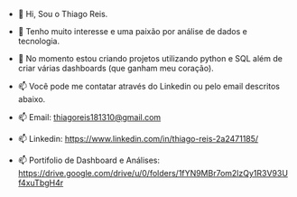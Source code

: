 - 👋 Hi, Sou o Thiago Reis.
- 👀 Tenho muito interesse e uma paixão por análise de dados e tecnologia.
- 🌱 No momento estou criando projetos utilizando python e SQL além de criar várias dashboards (que ganham meu coração).
- 📫 Você pode me contatar através do Linkedin ou pelo email descritos abaixo. 

- 📫 Email: thiagoreis181310@gmail.com
- 📫 Linkedin: https://www.linkedin.com/in/thiago-reis-2a2471185/
- 📫 Portifolio de Dashboard e Análises: https://drive.google.com/drive/u/0/folders/1fYN9MBr7om2lzQy1R3V93Uf4xuTbgH4r

<!---
gustvinhos/gustvinhos is a ✨ special ✨ repository because its `README.md` (this file) appears on your GitHub profile.
You can click the Preview link to take a look at your changes.
--->
